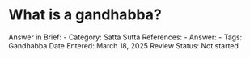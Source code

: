 # What is a gandhabba?

Answer in Brief: -
 Category: Satta
Sutta References: -
Answer: -
Tags: Gandhabba
Date Entered: March 18, 2025
Review Status: Not started